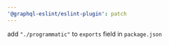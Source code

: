 ```yaml
---
'@graphql-eslint/eslint-plugin': patch
---
```


add `"./programmatic"` to `exports` field in `package.json`
